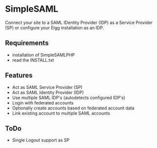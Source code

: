 SimpleSAML
==========
Connect your site to a SAML IDentity Provider (IDP) as a Service Provider (SP) or configure your Elgg installation as an IDP.

Requirements
------------ 

- installation of SimpleSAMLPHP
- read the INSTALL.txt

Features
-------- 

- Act as SAML Service Provider (SP)
- Act as SAML Identity Provider (IDP)
- Use multiple SAML IDP's (autodetects configured IDP's)
- Login with federated accounts
- Optionally create accounts based on federated account data
- Link existing account to multiple SAML accounts 

ToDo
---- 
- Single Logout support as SP
